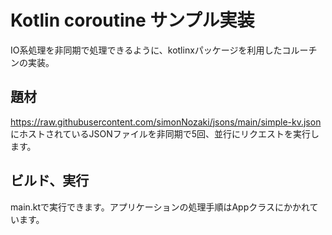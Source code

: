 # Kotlin coroutine サンプル実装

IO系処理を非同期で処理できるように、kotlinxパッケージを利用したコルーチンの実装。

## 題材
https://raw.githubusercontent.com/simonNozaki/jsons/main/simple-kv.json にホストされているJSONファイルを非同期で5回、並行にリクエストを実行します。

## ビルド、実行
main.ktで実行できます。アプリケーションの処理手順はAppクラスにかかれています。
